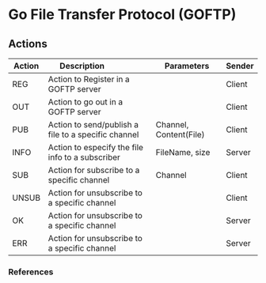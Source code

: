 # Go File Transfer Protocol (GOFTP)

## Actions

| Action      | Description                                          | Parameters                | Sender |
| ----------- | -----------                                          | ---------                 | ------ |
| REG         | Action to Register in a GOFTP server                 |                           | Client |
| OUT         | Action to go out in a GOFTP server                   |                           | Client |
| PUB         | Action to send/publish a file to a specific channel  | Channel, Content(File)    | Client |
| INFO        | Action to especify the file info to a subscriber     | FileName, size            | Server |
| SUB         | Action for subscribe to a specific channel           | Channel                   | Client |
| UNSUB       | Action for unsubscribe to a specific channel         |                           | Client |
| OK          | Action for unsubscribe to a specific channel         |                           | Server |
| ERR         | Action for unsubscribe to a specific channel         |                           | Server |

### References

